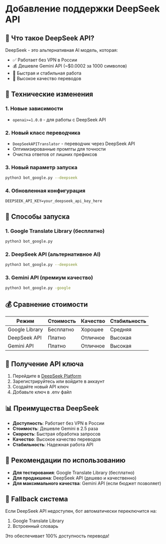# Добавление поддержки DeepSeek API

## 🧠 Что такое DeepSeek API?

DeepSeek - это альтернативная AI модель, которая:
- ✅ Работает без VPN в России
- 💰 Дешевле Gemini API (~$0.0002 за 1000 символов)
- 🚀 Быстрая и стабильная работа
- 🎯 Высокое качество переводов

## 🔧 Технические изменения

### 1. **Новые зависимости**
- `openai>=1.0.0` - для работы с DeepSeek API

### 2. **Новый класс переводчика**
- `DeepSeekAPITranslator` - переводчик через DeepSeek API
- Оптимизированные промпты для точности
- Очистка ответов от лишних префиксов

### 3. **Новый параметр запуска**
```bash
python3 bot_google.py --deepseek
```

### 4. **Обновленная конфигурация**
```env
DEEPSEEK_API_KEY=your_deepseek_api_key_here
```

## 🚀 Способы запуска

### 1. **Google Translate Library (бесплатно)**
```bash
python3 bot_google.py
```

### 2. **DeepSeek API (альтернативное AI)**
```bash
python3 bot_google.py --deepseek
```

### 3. **Gemini API (премиум качество)**
```bash
python3 bot_google.py -google
```

## 💰 Сравнение стоимости

| Режим | Стоимость | Качество | Стабильность |
|-------|-----------|----------|--------------|
| Google Library | Бесплатно | Хорошее | Средняя |
| DeepSeek API | Платно | Отличное | Высокая |
| Gemini API | Платно | Отличное | Высокая |

## 🔑 Получение API ключа

1. Перейдите в [DeepSeek Platform](https://platform.deepseek.com/)
2. Зарегистрируйтесь или войдите в аккаунт
3. Создайте новый API ключ
4. Добавьте ключ в .env файл

## 📊 Преимущества DeepSeek

- **Доступность**: Работает без VPN в России
- **Стоимость**: Дешевле Gemini в 2.5 раза
- **Скорость**: Быстрая обработка запросов
- **Качество**: Высокое качество переводов
- **Стабильность**: Надежная работа API

## 🎯 Рекомендации по использованию

- **Для тестирования**: Google Translate Library (бесплатно)
- **Для продакшена**: DeepSeek API (дешево и качественно)
- **Для максимального качества**: Gemini API (если бюджет позволяет)

## 🔄 Fallback система

Если DeepSeek API недоступен, бот автоматически переключится на:
1. Google Translate Library
2. Встроенный словарь

Это обеспечивает 100% доступность перевода!
